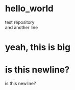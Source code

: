 # hello_world
test repository  
and another line
# yeah, this is big  
# is this newline? 
is this newline?
